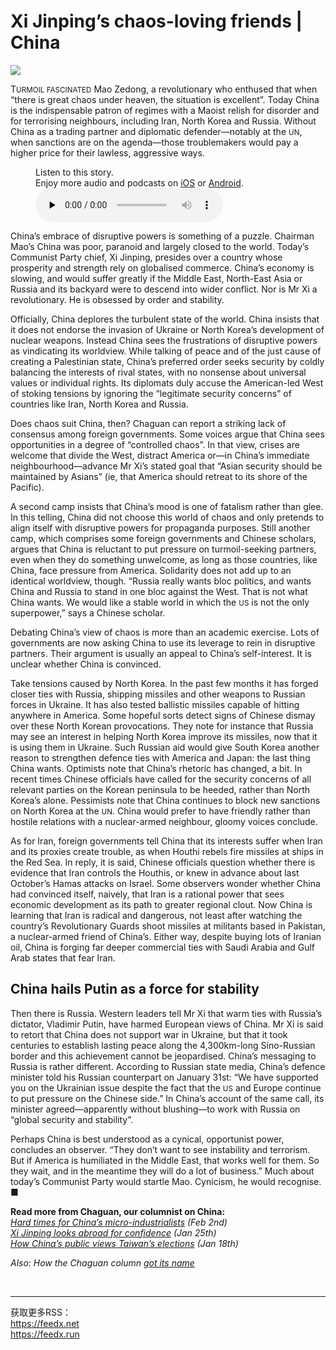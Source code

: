 # Xi Jinping’s chaos-loving friends | China

<img src="https://images.weserv.nl/?url=www.economist.com/img/b/1280/720/90/media-assets/image/20240210_CND000.jpg" /><div></div><p><span>T</span><small>URMOIL FASCINATED</small> Mao Zedong, a revolutionary who enthused that when “there is great chaos under heaven, the situation is excellent”. Today China is the indispensable patron of regimes with a Maoist relish for disorder and for terrorising neighbours, including Iran, North Korea and Russia. Without China as a trading partner and diplomatic defender—notably at the <small>UN</small>, when sanctions are on the agenda—those troublemakers would pay a higher price for their lawless, aggressive ways. </p><div><figure><div><figcaption>Listen to this story.</figcaption> <span>Enjoy more audio and podcasts on<!-- --> <a href="https://www.economist.comhttps://economist-app.onelink.me/d2eC/bed1b25" id="audio-ios-cta" rel="noreferrer" target="_blank">iOS</a> <!-- -->or<!-- --> <a href="https://www.economist.comhttps://economist-app.onelink.me/d2eC/7f3c199" id="audio-android-cta" rel="noreferrer" target="_blank">Android</a>.</span></div><audio controls="" id="audio-player" preload="none" src="https://www.economist.com/media-assets/audio/036%20China%20-%20Chaguan-a49caa902dadf5303002e2a7e68a00df.mp3" title="Xi Jinping’s chaos-loving friends"><p>Your browser does not support the &lt;audio&gt; element.</p></audio><div><div></div></div></figure></div><p>China’s embrace of disruptive powers is something of a puzzle. Chairman Mao’s China was poor, paranoid and largely closed to the world. Today’s Communist Party chief, Xi Jinping, presides over a country whose prosperity and strength rely on globalised commerce. China’s economy is slowing, and would suffer greatly if the Middle East, North-East Asia or Russia and its backyard were to descend into wider conflict. Nor is Mr Xi a revolutionary. He is obsessed by order and stability.</p><p>Officially, China deplores the turbulent state of the world. China insists that it does not endorse the invasion of Ukraine or North Korea’s development of nuclear weapons. Instead China sees the frustrations of disruptive powers as vindicating its worldview. While talking of peace and of the just cause of creating a Palestinian state, China’s preferred order seeks security by coldly balancing the interests of rival states, with no nonsense about universal values or individual rights. Its diplomats duly accuse the American-led West of stoking tensions by ignoring the “legitimate security concerns” of countries like Iran, North Korea and Russia. </p><div><div><div id="econ-1"></div></div></div><p>Does chaos suit China, then? Chaguan can report a striking lack of consensus among foreign governments. Some voices argue that China sees opportunities in a degree of “controlled chaos”. In that view, crises are welcome that divide the West, distract America or—in China’s immediate neighbourhood—advance Mr Xi’s stated goal that “Asian security should be maintained by Asians” (ie, that America should retreat to its shore of the Pacific). </p><p>A second camp insists that China’s mood is one of fatalism rather than glee. In this telling, China did not choose this world of chaos and only pretends to align itself with disruptive powers for propaganda purposes. Still another camp, which comprises some foreign governments and Chinese scholars, argues that China is reluctant to put pressure on turmoil-seeking partners, even when they do something unwelcome, as long as those countries, like China, face pressure from America. Solidarity does not add up to an identical worldview, though. “Russia really wants bloc politics, and wants China and Russia to stand in one bloc against the West. That is not what China wants. We would like a stable world in which the <small>US</small> is not the only superpower,” says a Chinese scholar.</p><p>Debating China’s view of chaos is more than an academic exercise. Lots of governments are now asking China to use its leverage to rein in disruptive partners. Their argument is usually an appeal to China’s self-interest. It is unclear whether China is convinced.</p><p>Take tensions caused by North Korea. In the past few months it has forged closer ties with Russia, shipping missiles and other weapons to Russian forces in Ukraine. It has also tested ballistic missiles capable of hitting anywhere in America. Some hopeful sorts detect signs of Chinese dismay over these North Korean provocations. They note for instance that Russia may see an interest in helping North Korea improve its missiles, now that it is using them in Ukraine. Such Russian aid would give South Korea another reason to strengthen defence ties with America and Japan: the last thing China wants. Optimists note that China’s rhetoric has changed, a bit. In recent times Chinese officials have called for the security concerns of all relevant parties on the Korean peninsula to be heeded, rather than North Korea’s alone. Pessimists note that China continues to block new sanctions on North Korea at the <small>UN</small>. China would prefer to have friendly rather than hostile relations with a nuclear-armed neighbour, gloomy voices conclude. </p><div><div><div id="econ-2"></div></div></div><p>As for Iran, foreign governments tell China that its interests suffer when Iran and its proxies create trouble, as when Houthi rebels fire missiles at ships in the Red Sea. In reply, it is said, Chinese officials question whether there is evidence that Iran controls the Houthis, or knew in advance about last October’s Hamas attacks on Israel. Some observers wonder whether China had convinced itself, naively, that Iran is a rational power that sees economic development as its path to greater regional clout. Now China is learning that Iran is radical and dangerous, not least after watching the country’s Revolutionary Guards shoot missiles at militants based in Pakistan, a nuclear-armed friend of China’s. Either way, despite buying lots of Iranian oil, China is forging far deeper commercial ties with Saudi Arabia and Gulf Arab states that fear Iran.</p><h2>China hails Putin as a force for stability</h2><p>Then there is Russia. Western leaders tell Mr Xi that warm ties with Russia’s dictator, Vladimir Putin, have harmed European views of China. Mr Xi is said to retort that China does not support war in Ukraine, but that it took centuries to establish lasting peace along the 4,300km-long Sino-Russian border and this achievement cannot be jeopardised. China’s messaging to Russia is rather different. According to Russian state media, China’s defence minister told his Russian counterpart on January 31st: “We have supported you on the Ukrainian issue despite the fact that the <small>US</small> and Europe continue to put pressure on the Chinese side.” In China’s account of the same call, its minister agreed—apparently without blushing—to work with Russia on “global security and stability”.</p><p>Perhaps China is best understood as a cynical, opportunist power, concludes an observer. “They don’t want to see instability and terrorism. But if America is humiliated in the Middle East, that works well for them. So they wait, and in the meantime they will do a lot of business.” Much about today’s Communist Party would startle Mao. Cynicism, he would recognise. <span>■</span></p><p><b>Read more from Chaguan, our columnist on China:</b><br /><i><a href="https://www.economist.com/china/2024/02/01/hard-times-for-chinas-micro-industrialists">Hard times for China’s micro-industrialists</a> (Feb 2nd)</i><br /><i><a href="https://www.economist.com/china/2024/01/25/xi-jinping-looks-abroad-for-confidence">Xi Jinping looks abroad for confidence</a> (Jan 25th)</i><br /><i><a href="https://www.economist.com/china/2024/01/18/how-chinas-public-views-taiwans-elections">How China’s public views Taiwan’s elections</a> (Jan 18th)</i></p><p><i>Also: How the Chaguan column <a href="https://www.economist.com/column-names">got its name</a></i></p><br /><hr /><div>获取更多RSS：<br /><a href="https://feedx.net" style="color: orange;" target="_blank">https://feedx.net</a> <br /><a href="https://feedx.run" style="color: orange;" target="_blank">https://feedx.run</a><br /></div>

